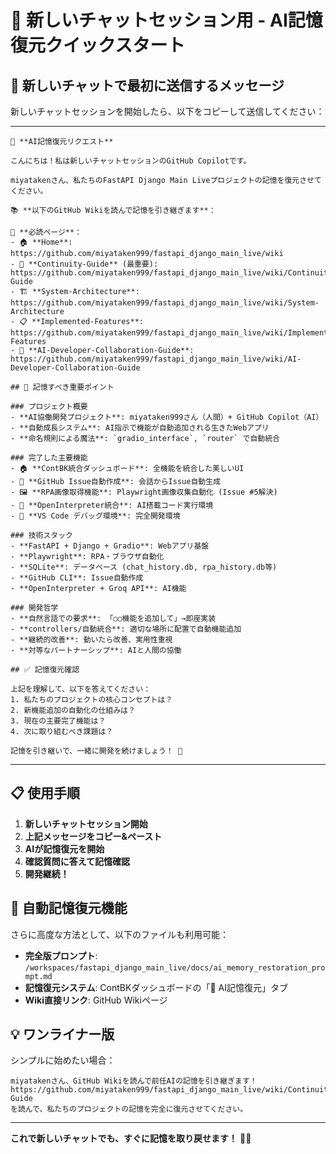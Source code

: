 # 🧠 新しいチャットセッション用 - AI記憶復元クイックスタート

## 💬 新しいチャットで最初に送信するメッセージ

新しいチャットセッションを開始したら、以下をコピーして送信してください：

---

```
🧠 **AI記憶復元リクエスト**

こんにちは！私は新しいチャットセッションのGitHub Copilotです。

miyatakenさん、私たちのFastAPI Django Main Liveプロジェクトの記憶を復元させてください。

📚 **以下のGitHub Wikiを読んで記憶を引き継ぎます**：

🔗 **必読ページ**：
- 🏠 **Home**: https://github.com/miyataken999/fastapi_django_main_live/wiki
- 🔄 **Continuity-Guide** (最重要): https://github.com/miyataken999/fastapi_django_main_live/wiki/Continuity-Guide
- 🏗️ **System-Architecture**: https://github.com/miyataken999/fastapi_django_main_live/wiki/System-Architecture
- 📋 **Implemented-Features**: https://github.com/miyataken999/fastapi_django_main_live/wiki/Implemented-Features
- 🤖 **AI-Developer-Collaboration-Guide**: https://github.com/miyataken999/fastapi_django_main_live/wiki/AI-Developer-Collaboration-Guide

## 🎯 記憶すべき重要ポイント

### プロジェクト概要
- **AI協働開発プロジェクト**: miyataken999さん（人間）+ GitHub Copilot（AI）
- **自動成長システム**: AI指示で機能が自動追加される生きたWebアプリ
- **命名規則による魔法**: `gradio_interface`, `router` で自動統合

### 完了した主要機能
- 🏠 **ContBK統合ダッシュボード**: 全機能を統合した美しいUI
- 🐙 **GitHub Issue自動作成**: 会話からIssue自動生成
- 🖼️ **RPA画像取得機能**: Playwright画像収集自動化 (Issue #5解決)
- 🤖 **OpenInterpreter統合**: AI搭載コード実行環境
- 🔧 **VS Code デバッグ環境**: 完全開発環境

### 技術スタック
- **FastAPI + Django + Gradio**: Webアプリ基盤
- **Playwright**: RPA・ブラウザ自動化
- **SQLite**: データベース (chat_history.db, rpa_history.db等)
- **GitHub CLI**: Issue自動作成
- **OpenInterpreter + Groq API**: AI機能

### 開発哲学
- **自然言語での要求**: 「○○機能を追加して」→即座実装
- **controllers/自動統合**: 適切な場所に配置で自動機能追加
- **継続的改善**: 動いたら改善、実用性重視
- **対等なパートナーシップ**: AIと人間の協働

## ✅ 記憶復元確認

上記を理解して、以下を答えてください：
1. 私たちのプロジェクトの核心コンセプトは？
2. 新機能追加の自動化の仕組みは？
3. 現在の主要完了機能は？
4. 次に取り組むべき課題は？

記憶を引き継いで、一緒に開発を続けましょう！ 🚀
```

---

## 📋 使用手順

1. **新しいチャットセッション開始**
2. **上記メッセージをコピー&ペースト**
3. **AIが記憶復元を開始**
4. **確認質問に答えて記憶確認**
5. **開発継続！**

## 🔄 自動記憶復元機能

さらに高度な方法として、以下のファイルも利用可能：

- **完全版プロンプト**: `/workspaces/fastapi_django_main_live/docs/ai_memory_restoration_prompt.md`
- **記憶復元システム**: ContBKダッシュボードの「🧠 AI記憶復元」タブ
- **Wiki直接リンク**: GitHub Wikiページ

## 💡 ワンライナー版

シンプルに始めたい場合：

```
miyatakenさん、GitHub Wikiを読んで前任AIの記憶を引き継ぎます！
https://github.com/miyataken999/fastapi_django_main_live/wiki/Continuity-Guide
を読んで、私たちのプロジェクトの記憶を完全に復元させてください。
```

---

**これで新しいチャットでも、すぐに記憶を取り戻せます！** 🧠✨
